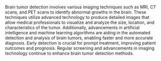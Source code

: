 Brain tumor detection involves various imaging techniques such as MRI, CT scans, and PET scans to identify abnormal growths in the brain. These techniques utilize advanced technology
to produce detailed images that allow medical professionals to visualize and analyze the size, location, and characteristics of the tumor. Additionally, advancements in artificial intelligence and 
machine learning algorithms are aiding in the automated detection and analysis of brain tumors, enabling faster and more accurate diagnosis. 
Early detection is crucial for prompt treatment, improving patient outcomes and prognosis. Regular screening and advancements in imaging technology continue to enhance brain tumor detection methods.
